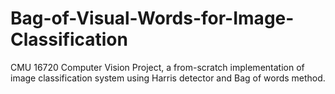 # Bag-of-Visual-Words-for-Image-Classification
CMU 16720 Computer Vision Project, a from-scratch implementation of image classification system using Harris detector and Bag of words method.
